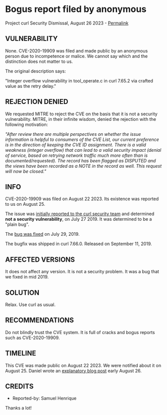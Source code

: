 Bogus report filed by anonymous
===============================

Project curl Security Dismissal, August 26 2023 -
[Permalink](https://curl.se/docs/CVE-2020-19909.html)

VULNERABILITY
-------------

None. CVE-2020-19909 was filed and made public by an anonymous person due to
incompetence or malice. We cannot say which and the distinction does not
matter to us.

The original description says:

"Integer overflow vulnerability in tool_operate.c in curl 7.65.2 via crafted
value as the retry delay."

REJECTION DENIED
----------------

We requested MITRE to reject the CVE on the basis that it is not a security
vulnerability. MITRE, in their infinite wisdom, denied the rejection with the
following motivation:

*"After review there are multiple perspectives on whether the issue
information is helpful to consumers of the CVE List, our current preference is
in the direction of keeping the CVE ID assignment. There is a valid weakness
(integer overflow) that can lead to a valid security impact (denial of
service, based on retrying network traffic much more often than is
documented/requested). The record has been flagged as DISPUTED and the views
have been recorded as a NOTE in the record as well. This request will now be
closed."*

INFO
----

CVE-2020-19909 was filed on August 22 2023. Its existence was reported to us
on August 25.

The issue was [initially reported to the curl security
team](https://hackerone.com/reports/661847) and determined **not a security
vulnerability**, on July 27 2019. It was determined to be a "plain bug".

The [bug was fixed](https://github.com/curl/curl/pull/4166) on July 29, 2019.

The bugfix was shipped in curl 7.66.0. Released on September 11, 2019.

AFFECTED VERSIONS
-----------------

It does not affect any version. It is not a security problem. It was a bug
that we fixed in mid 2019.

SOLUTION
------------

Relax. Use curl as usual.

RECOMMENDATIONS
--------------

Do not blindly trust the CVE system. It is full of cracks and bogus reports
such as CVE-2020-19909.
 
TIMELINE
--------

This CVE was made public on August 22 2023. We were notified about it on
August 25. Daniel wrote an [explanatory blog
post](https://daniel.haxx.se/blog/2023/08/26/cve-2020-19909-is-everything-that-is-wrong-with-cves/)
early August 26.

CREDITS
-------

- Reported-by: Samuel Henrique

Thanks a lot!
